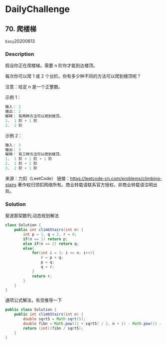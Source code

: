# DailyChallenge

## 70. 爬楼梯

`Easy`20200613

### Description

假设你正在爬楼梯。需要 n 阶你才能到达楼顶。

每次你可以爬 1 或 2 个台阶。你有多少种不同的方法可以爬到楼顶呢？

注意：给定 n 是一个正整数。

示例 1：

```matlab
输入： 2
输出： 2
解释： 有两种方法可以爬到楼顶。
1.  1 阶 + 1 阶
2.  2 阶
```

示例 2：

```matlab
输入： 3
输出： 3
解释： 有三种方法可以爬到楼顶。
1.  1 阶 + 1 阶 + 1 阶
2.  1 阶 + 2 阶
3.  2 阶 + 1 阶
```

来源：力扣（LeetCode）
链接：<https://leetcode-cn.com/problems/climbing-stairs>
著作权归领扣网络所有。商业转载请联系官方授权，非商业转载请注明出处。

### Solution

斐波那契数列,动态规划解法

```java
class Solution {
    public int climbStairs(int n) {
        int p = 1, q = 2, r = 0;
        if(n == 1) return p;
        else if(n == 2) return q;
        else{
            for(int i = 3; i <= n; i++){
                r = p + q;
                p = q;
                q = r;
            }
            return r;
        }
    }
}
```

通项公式解法，有空推导一下

```java
public class Solution {
    public int climbStairs(int n) {
        double sqrt5 = Math.sqrt(5);
        double fibn = Math.pow((1 + sqrt5) / 2, n + 1) - Math.pow((1 - sqrt5) / 2, n + 1);
        return (int)(fibn / sqrt5);
    }
}
```

